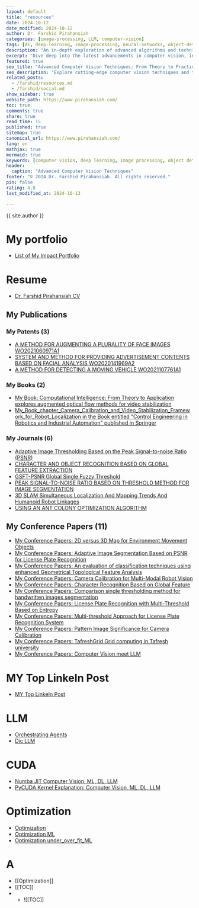 ```yaml
---
layout: default
title: "resources"
date: 2024-10-12
date_modified: 2024-10-12
author: Dr. Farshid Pirahansiah
categories: [image-processing, LLM, computer-vision]
tags: [AI, deep-learning, image-processing, neural-networks, object-detection]
description: "An in-depth exploration of advanced algorithms and techniques in computer vision, including real-time processing and AI integration."
excerpt: "Dive deep into the latest advancements in computer vision, including deep learning methodologies, real-time image processing, and their applications in modern technology."
featured: true
seo_title: "Advanced Computer Vision Techniques: From Theory to Practice"
seo_description: "Explore cutting-edge computer vision techniques and their applications in modern technology, including deep learning and real-time processing."
related_posts:
  - /farshid/resources.md
  - /farshid/social.md
show_sidebar: true
website_path: https://www.pirahansiah.com/
toc: true
comments: true
share: true
read_time: 15
published: true
sitemap: true
canonical_url: https://www.pirahansiah.com/
lang: en
mathjax: true
mermaid: true
keywords: [computer vision, deep learning, image processing, object detection, neural networks, AI]
header:
  caption: "Advanced Computer Vision Techniques"
footer: "© 2024 Dr. Farshid Pirahansiah. All rights reserved."
pin: false
rating: 4.8
last_modified_at: 2024-10-13

---
```

{{ site.author }}
# My portfolio
- [List of My Impact Portfolio](/farshid/portfolio/projects/Solutions)   
# Resume
- [Dr. Farshid Pirahansiah CV](/farshid/portfolio/publications/CV)   
## My Publications   
### My Patents (3)   
  - [A METHOD FOR AUGMENTING A PLURALITY OF FACE IMAGES WO2021060971A1](/farshid/portfolio/publications/Patents/A_METHOD_FOR_AUGMENTING_A_PLURALITY_OF_FACE_IMAGES_WO2021060971A1)
  - [SYSTEM AND METHOD FOR PROVIDING ADVERTISEMENT CONTENTS BASED ON FACIAL ANALYSIS WO2020141969A2](/farshid/portfolio/publications/Patents/SYSTEM_AND_METHOD_FOR_PROVIDING_ADVERTISEMENT_CONTENTS_BASED_ON_FACIAL_ANALYSIS_WO2020141969A2)
  - [A METHOD FOR DETECTING A MOVING VEHICLE WO2021107761A1](/farshid/portfolio/publications/Patents/A_METHOD_FOR_DETECTING_A_MOVING_VEHICLE_WO2021107761A1)    
### My Books (2)        
  - [My Book: Computational Intelligence: From Theory to Application explores augmented optical flow methods for video stabilization](/farshid/portfolio/publications/Books/Book_Computational_Intelligence_From_Theory_to_Application_explores_augmented_optical_flow_methods_for_video_stabilization)
  - [My_Book_chapter_Camera_Calibration_and_Video_Stabilization_Framework_for_Robot_Localization  in the Book entitled “Control Engineering in Robotics and Industrial Automation" published in Springer](/farshid/portfolio/publications/Books/My_Book_chapter_Camera_Calibration_and_Video_Stabilization_Framework_for_Robot_Localization)    
### My Journals (6)     
  - [Adaptive Image Thresholding Based on the Peak Signal-to-noise Ratio (PSNR) ](/farshid/portfolio/publications/Journals/Adaptive_Image_Thresholding_Based_on_the_Peak_Signal-to-noise_Ratio)
  - [CHARACTER AND OBJECT RECOGNITION BASED ON GLOBAL FEATURE EXTRACTION](/farshid/portfolio/publications/Journals/CHARACTER_AND_OBJECT_RECOGNITION_BASED_ON_GLOBAL_FEATURE_EXTRACTION)
  - [GSFT-PSNR Global Single Fuzzy Threshold](/farshid/portfolio/publications/Journals/GSFT-PSNR_Global_Single_Fuzzy_Threshold)
  - [PEAK SIGNAL-TO-NOISE RATIO BASED ON THRESHOLD METHOD FOR IMAGE SEGMENTATION](/farshid/portfolio/publications/Journals/PEAK_SIGNAL-TO-NOISE_RATIO_BASED_ON_THRESHOLD_METHOD_FOR_IMAGE_SEGMENTATION)
  - [3D SLAM Simultaneous Localization And Mapping Trends And Humanoid Robot Linkages](/farshid/portfolio/publications/Journals/3D_SLAM_Simultaneous_Localization_And_Mapping_Trends_And_Humanoid_Robot_Linkages)
  - [USING AN ANT COLONY OPTIMIZATION ALGORITHM](/farshid/portfolio/publications/Journals/USING_AN_ANT_COLONY_OPTIMIZATION_ALGORITHM)       
## My Conference Papers (11)       
  - [My Conference Papers: 2D versus 3D Map for Environment Movement Objects  ](/farshid/portfolio/publications/Papers/My_Conference_Paper_2D_versus_3D_Map_for_Environment_Movement_Objects )
  - [My Conference Papers: Adaptive Image Segmentation Based on PSNR for License Plate Recognition ](/farshid/portfolio/publications/Papers/Adaptive_Image_Segmentation_Based_on_PSNR_for_License_Plate_Recognition )
  - [My Conference Papers: An evaluation of classification techniques using enhanced Geometrical Topological Feature Analysis ](/farshid/portfolio/publications/Papers/An_evaluation_of_classification_techniques_using_enhanced_Geometrical_Topological_Feature_Analysis )
  - [My Conference Papers: Camera Calibration for Multi-Modal Robot Vision ](/farshid/portfolio/publications/Papers/Camera_Calibration_for_Multi-Modal_Robot_Vision )
  - [My Conference Papers: Character Recognition Based on Global Feature ](/farshid/portfolio/publications/Papers/ )
  - [My Conference Papers: Comparison single thresholding method for handwritten images segmentation ](/farshid/portfolio/publications/Papers/Comparison_single_thresholding_method_for_handwritten_images_segmentation )
  - [My Conference Papers: License Plate Recognition with Multi-Threshold Based on Entropy ](/farshid/portfolio/publications/Papers/License_Plate_Recognition_with_Multi-Threshold_Based_on_Entropy )
  - [My Conference Papers: Multi-threshold Approach for License Plate Recognition System ](/farshid/portfolio/publications/Papers/Multi-threshold_Approach_for_License_Plate_Recognition_System )
  - [My Conference Papers: Pattern Image Significance for Camera Calibration](/farshid/portfolio/publications/Papers/Pattern_Image_Significance_for_Camera_Calibration )
  - [My Conference Papers: TafreshGrid Grid computing in Tafresh university ](/farshid/portfolio/publications/Papers/TafreshGrid_Grid_computing_in_Tafresh_university )
  - [My Conference Papers: Computer Vision meet LLM ](/farshid/portfolio/publications/Papers/ )      
# MY Top LinkeIn Post
- [MY Top LinkeIn Post](content/MYTopLinkeInPost2024.md)   
# LLM     
  - [Orchestrating Agents](/farshid/content/Mind_Map_Orchestrating_Agents)   
  - [Dic LLM](/farshid/content/Mind_Map_Advanced_LLM_Concepts)      
# CUDA    
- [Numba JIT Computer Vision, ML, DL, LLM](/farshid/content/CUDA_numba_jit_tutorial)   
- [PyCUDA Kernel Explanation: Computer Vision, ML, DL, LLM](/farshid/content/CUDA_pycuda_kernel_explanation)   
# Optimization   
- [Optimization](/farshid/content/Optimization)   
- [Optimization ML](/farshid/content/optimizationML.png)   
- [Optimization under_over_fit_ML](/farshid/content/under_over_fit_ML.png)   


# A
- [[Optimization]]
- [[TOC]]
- - ![[TOC]]

